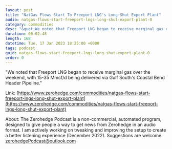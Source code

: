 ```yaml
---
layout: post
title: "NatGas Flows Start To Freeport LNG's Long-Shut Export Plant"
audio: natgas-flows-start-freeport-lngs-long-shut-export-plant-0
category: commodities
desc: "&quot;We noted that Freeport LNG began to receive marginal gas over the weekend, with 15-35 Mmcf/d being delivered via Gulf South's Coastal Bend Header Pipeline.&quot;"
duration: 00:02:48
length: 168
datetime: Tue, 17 Jan 2023 18:25:00 +0000
tags: podcast
guid: natgas-flows-start-freeport-lngs-long-shut-export-plant-0
order: 0
---
```

&quot;We noted that Freeport LNG began to receive marginal gas over the weekend, with 15-35 Mmcf/d being delivered via Gulf South's Coastal Bend Header Pipeline.&quot;

Link: [https://www.zerohedge.com/commodities/natgas-flows-start-freeport-lngs-long-shut-export-plant](https://www.zerohedge.com/commodities/natgas-flows-start-freeport-lngs-long-shut-export-plant)

About: The Zerohedge Podcast is a non-commercial, automated program, designed to give people a way to get news from Zerohedge in an audio format.  I am actively working on tweaking and improving the setup to create a better listening experience (December 2022).  Suggestions are welcome: [zerohedgePodcast@outlook.com](mailto:zerohedgePodcast@outlook.com)